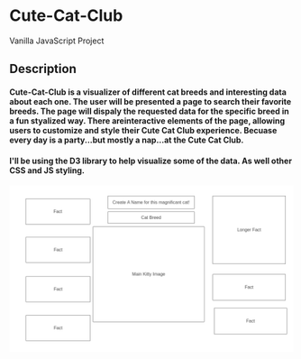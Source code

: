 # Cute-Cat-Club
Vanilla JavaScript Project
## Description


#### Cute-Cat-Club is a visualizer of different cat breeds and interesting data about each one. The user will be presented a page to search their favorite breeds. The page will dispaly the requested data for the specific breed in a fun styalized way. There areinteractive elements of the page, allowing users to customize and style their Cute Cat Club experience. Becuase every day is a party...but mostly a nap...at the Cute Cat Club.


#### I'll be using the D3 library to help visualize some of the data. As well other CSS and JS styling.

![Alt Text](./Homepage.png)
